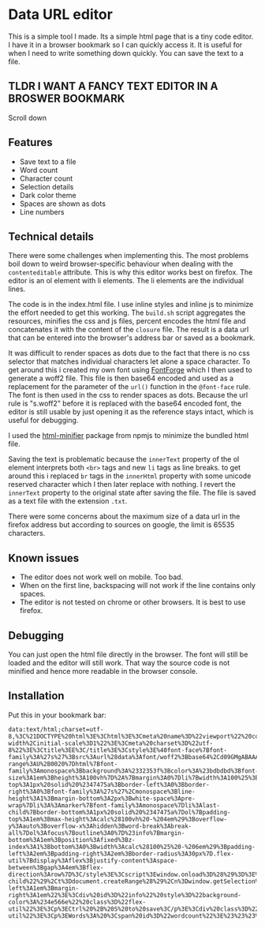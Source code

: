 # Data URL editor

This is a simple tool I made. Its a simple html page that is a tiny code editor. I have it in a browser bookmark so I can quickly access it. It is useful for when I need to write something down quickly. You can save the text to a file.

## TLDR I WANT A FANCY TEXT EDITOR IN A BROSWER BOOKMARK
Scroll down

## Features
- Save text to a file
- Word count
- Character count
- Selection details
- Dark color theme
- Spaces are shown as dots
- Line numbers

## Technical details

There were some challenges when implementing this. The most problems boil down to weird browser-specific behaviour when dealing with the `contenteditable` attribute. This is why this editor works best on firefox. The editor is an ol element with li elements. The li elements are the individual lines.

The code is in the index.html file. I use inline styles and inline js to minimize the effort needed to get this working. The `build.sh` script aggregates the resources, minifies the css and js files, percent encodes the html file and concatenates it with the content of the `closure` file. The result is a data url that can be entered into the browser's address bar or saved as a bookmark.

It was difficult to render spaces as dots due to the fact that there is no css selector that matches individual characters let alone a space character. To get around this i created my own font using [FontForge](https://fontforge.org/en-US/) which I then used to generate a woff2 file. This file is then base64 encoded and used as a replacement for the parameter of the `url()` function in the `@font-face` rule. The font is then used in the css to render spaces as dots. Because the url rule is "s.woff2" before it is replaced with the base64 encoded font, the editor is still usable by just opening it as the reference stays intact, which is useful for debugging.

I used the [html-minifier](https://www.npmjs.com/package/html-minifier) package from npmjs to minimize the bundled html file.

Saving the text is problematic because the `innerText` property of the ol element interprets both `<br>` tags and new `li` tags as line breaks. to get around this i replaced `br` tags in the `innerHtml` property with some unicode reserved character which I then later replace with nothing. I revert the `innerText` property to the original state after saving the file. The file is saved as a text file with the extension `.txt`.

There were some concerns about the maximum size of a data url in the firefox address but according to sources on google, the limit is 65535 characters.

## Known issues

- The editor does not work well on mobile. Too bad.
- When on the first line, backspacing will not work if the line contains only spaces.
- The editor is not tested on chrome or other browsers. It is best to use firefox.

## Debugging
You can just open the html file directly in the browser. The font will still be loaded and the editor will still work. That way the source code is not minified and hence more readable in the browser console.


## Installation

Put this in your bookmark bar:
```
data:text/html;charset=utf-8,%3C%21DOCTYPE%20html%3E%3Chtml%3E%3Cmeta%20name%3D%22viewport%22%20content%3D%22width%3Ddevice-width%2Cinitial-scale%3D1%22%3E%3Cmeta%20charset%3D%22utf-8%22%3E%3Ctitle%3EE%3C/title%3E%3Cstyle%3E%40font-face%7Bfont-family%3A%27s%27%3Bsrc%3Aurl%28data%3Afont/woff2%3Bbase64%2Cd09GMgABAAAAAAKYAA0AAAAABhgAAAJCAAEAAAAAAAAAAAAAAAAAAAAAAAAAAAAAP0ZGVE0cBmAAgkIIBBEICoEAgQkLCgABNgIkAxAEIAWEKwcqGzEFIC4H7MbyW4gjsKrCVlg2V1%2BrIBGnWsXwU%2BP5/9/vf3Pte75qMjxCVEsqoxO90SwxXiQRurbsEmlfzP/p7tptXGS788OYcqpqwG4nUdNINFLx8D%2B3vWGd0D5RNGSOkn0bqo0U6IUvu1pPL8LC1AsSi4s4uNDx/04Xun3PB6fjwvk/uCZ/FMEB%2BBdFUvvz6/MzpSZXboAT2kgGIgOiqbeQJKTenFskRVK5CHy538r46/Sj1bXchNST%2BoKee9F85KJQ%2BoYABADO3khrfIR0tM6%2B3oAAYAOiQ4cFBPv4ggWBDaBpgg3rw98z618QSD8BpFAAgNApp2%2BsF2Q9DzQwiIYpMA%2BgYTsPVGuDGekba5dT6%2BE3D3YunyH0Tt8/sG9vxjURKxot4HWwY98nDvyzFoVvEeN7rAbt0JDV21FWIEPvrYEIO5//j%2Bb/E7qfo%2BvZIL16g0EFQj0D12sHpIcAgFbXWEBdEz9C0AwpUIjgkADAuBcI2GiBgRhyHwNlwFMEnW1%2BIGiGshVBn4mcwUC/odyjShvCEYAQ085Qxj2Gzkk/NNMxoc9Swu/RbzqZxGzx2rSkxoFkDmzCKNNXEZ1WbzYo7MgG19px%2BNWndeA3sCzSWT8PxU4bbXcOXDI5tA4DrhbDpZvzRVodA%2Bdx0mk%2B2OAmszhwwmxyND9pI3HENJSYEsOiqsxM1BxTd0PCkUxWlGySkzUqU6HAwYhNamc1%2BURskcuRza7FLo0o5TS0UrHRClVdoz6Rwf4FrM9AAAC0tRIAAA%3D%3D%29%20format%28%27woff2%27%29%3Bunicode-range%3AU%2B0020%7Dhtml%7Bfont-family%3Amonospace%3Bbackground%3A%2332353f%3Bcolor%3A%23bdbdbd%3Bfont-size%3A1em%3Bheight%3A100vh%7D%2A%7Bmargin%3A0%7Dli%7Bwidth%3A100%25%3Bborder-top%3A1px%20solid%20%2347475a%3Bborder-left%3A0%3Bborder-right%3A0%3Bfont-family%3A%27s%27%2Cmonospace%3Bline-height%3A1%3Bmargin-bottom%3A2px%3Bwhite-space%3Apre-wrap%7Dli%3A%3Amarker%7Bfont-family%3Amonospace%7Dli%3Alast-child%7Bborder-bottom%3A1px%20solid%20%2347475a%7Dol%7Bpadding-top%3A1em%3Bmax-height%3Acalc%28100vh%20-%204em%29%3Boverflow-y%3Aauto%3Boverflow-x%3Ahidden%3Bword-break%3Abreak-all%7Dol%3Afocus%7Boutline%3A0%7D%23info%7Bmargin-bottom%3A1em%3Bposition%3Afixed%3Bz-index%3A1%3Bbottom%3A0%3Bwidth%3Acalc%28100%25%20-%206em%29%3Bpadding-left%3A2em%3Bpadding-right%3A2em%3Bborder-radius%3A30px%7D.flex-util%7Bdisplay%3Aflex%3Bjustify-content%3Aspace-between%3Bgap%3A4em%3Bflex-direction%3Arow%7D%3C/style%3E%3Cscript%3Ewindow.onload%3D%28%29%3D%3E%7Bdocument.querySelector%28%22html%22%29%3Blet%20l%3Ddocument.querySelector%28%22ol%22%29%2Ct%3Ddocument.querySelector%28%22%23info%22%29%2Cn%3D%211%2Cr%3Ddocument.getElementById%28%22wordcount%22%29%2Ci%3Ddocument.getElementById%28%22charcount%22%29%2Co%3Ddocument.getElementById%28%22selectiondetails%22%29%3Bfunction%20a%28%29%7Bvar%20e%3Dl.innerText.trim%28%29%2Ct%3Dl.innerText%2Ce%3De.split%28/%5Cs%2B/%29.filter%28e%3D%3E0%3Ce.length%29%3Br.textContent%3De.length%2Ci.textContent%3Dt.length%7Dfunction%20e%28%29%7Bvar%20e%3Dwindow.innerWidth%3Be%3C%3D620%26%26%21n%3F%28t.children%5B0%5D.style.display%3D%22none%22%2Ct.style.justifyContent%3D%22center%22%2Cn%3D%210%29%3A620%3Ce%26%26n%26%26%28t.children%5B0%5D.style.display%3D%22%22%2Ct.style.justifyContent%3D%22%22%2Cn%3D%211%29%7Dl.addEventListener%28%22input%22%2Ca%29%2Cdocument.addEventListener%28%22selectionchange%22%2C%28%29%3D%3E%7Bvar%20e%3Dwindow.getSelection%28%29%3Bo.textContent%3De.toString%28%29.length%7D%29%2Ca%28%29%2Cdocument.addEventListener%28%22keydown%22%2Ce%3D%3E%7Bif%28a%28%29%2Ce.ctrlKey%26%26%22v%22%3D%3D%3De.key%26%26setTimeout%28%28%29%3D%3E%7Bl.querySelectorAll%28%22br%22%29.forEach%28e%3D%3E%7Be.nextElementSibling%26%26%22BR%22%3D%3D%3De.nextElementSibling.nodeName%26%26e.nextElementSibling.remove%28%29%7D%29%7D%2C50%29%2Ce.ctrlKey%26%26%22s%22%3D%3D%3De.key%26%26%28e.preventDefault%28%29%2Cr%3Dl.innerHTML%2Cl.innerHTML%3Dl.innerHTML.replaceAll%28%22%3Cbr%3E%22%2C%22%CD%B8%22%29%2Ct%3Dl.innerText%2Ct%3Dnew%20Blob%28%5Bt.replaceAll%28%22%CD%B8%22%2C%22%22%29%5D%2C%7Btype%3A%22text/plain%22%7D%29%2C%28n%3Ddocument.createElement%28%22a%22%29%29.href%3DURL.createObjectURL%28t%29%2Cn.download%3D%22note.txt%22%2Cn.click%28%29%2Cl.innerHTML%3Dr%29%2C%22Enter%22%3D%3D%3De.key%29%7Bvar%20t%3Dwindow.getSelection%28%29%3Bif%280%3D%3D%3Dt.rangeCount%29return%3Bvar%20n%3Dt.getRangeAt%280%29%2Cr%3D%28%22%23text%22%3D%3D%3Dn.startContainer.nodeName%3Fn.startContainer.parentElement%3An.startContainer%29.closest%28%22li%22%29%3Br%26%26%22%22%3D%3D%3Dr.innerText.trim%28%29%26%26%28e.preventDefault%28%29%2C%28n%3Ddocument.createElement%28%22li%22%29%29.innerHTML%3D%22%3Cbr%3E%22%2Cr.parentNode.insertBefore%28n%2Cr.nextSibling%29%2C%28r%3Ddocument.createRange%28%29%29.setStart%28n%2C0%29%2Cr.collapse%28%210%29%2Ct.removeAllRanges%28%29%2Ct.addRange%28r%29%29%7D%22Backspace%22%3D%3D%3De.key%26%260%21%3D%3D%28n%3Dwindow.getSelection%28%29%29.rangeCount%26%26%28r%3D%28%22%23text%22%3D%3D%3D%28t%3Dn.getRangeAt%280%29%29.startContainer.nodeName%3Ft.startContainer.parentElement%3At.startContainer%29.closest%28%22li%22%29%29%26%26null%3D%3D%3Dr.previousElementSibling%26%26%22%22%3D%3D%3Dr.innerText.trim%28%29%26%26%21r.innerText.endsWith%28%22%20%22%29%26%26e.preventDefault%28%29%7D%29%2Cdocument.addEventListener%28%22click%22%2Ce%3D%3E%7Bvar%20t%2Cn%3B%22HTML%22%3D%3D%3De.target.tagName%26%26%28e%3Dl.querySelector%28%22li%3Alast-child%22%29%2Ct%3Ddocument.createRange%28%29%2Cn%3Dwindow.getSelection%28%29%2Ct.setStart%28e%2Ce.childNodes.length%29%2Ct.collapse%28%210%29%2Cn.removeAllRanges%28%29%2Cn.addRange%28t%29%29%7D%29%2Cwindow.addEventListener%28%22resize%22%2Ce%29%2Ca%28%29%2Ce%28%29%7D%3C/script%3E%3Cbody%3E%3Col%20contenteditable%3E%3Cli%3EType%20Here%3C/li%3E%3C/ol%3E%3Cdiv%20style%3D%22margin-left%3A1em%3Bmargin-right%3A1em%22%3E%3Cdiv%20id%3D%22info%22%20style%3D%22background-color%3A%234e566e%22%20class%3D%22flex-util%22%3E%3Cp%3ECtrl%20%2B%20S%20to%20save%3C/p%3E%3Cdiv%20class%3D%22flex-util%22%3E%3Cp%3EWords%3A%20%3Cspan%20id%3D%22wordcount%22%3E%23%23%23%3C/span%3E%3C/p%3E%3Cp%3ECharacters%3A%20%3Cspan%20id%3D%22charcount%22%3E%23%23%23%3C/span%3E%3C/p%3E%3Cp%3ESelection%3A%20%3Cspan%20id%3D%22selectiondetails%22%3E0%3C/span%3E%3C/p%3E%3C/div%3E%3C/div%3E%3C/div%3E%3C/body%3E%3C/html%3E
```